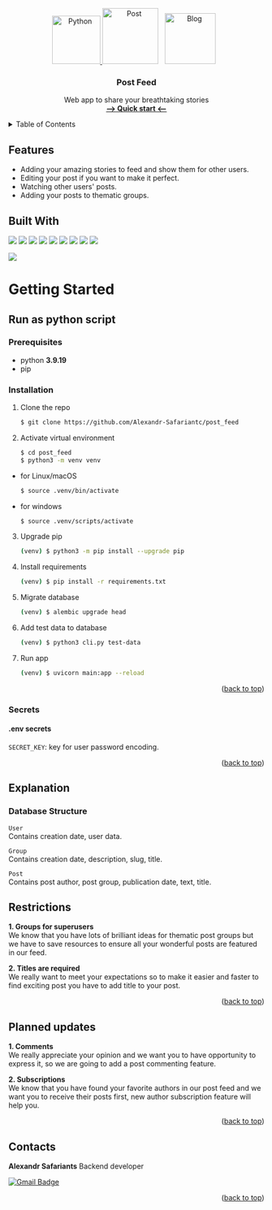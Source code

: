 <a name="readme-top"></a>
<!-- PROJECT LOGO -->
<div align='center'>
  <a href="https://www.python.org/" target="_blank" rel="noreferrer">
    <img src="https://raw.githubusercontent.com/danielcranney/readme-generator/main/public/icons/skills/python-colored.svg" height="95" alt="Python">
  </a>
  <a>
    <img src="https://cdn.pixabay.com/photo/2016/07/26/05/18/pencil-1542024_1280.png" height="110" alt="Post" hspace="0">
  </a>
  </a>
  <a>
    <img src="https://cdn.pixabay.com/photo/2017/05/03/22/14/laptop-2282328_1280.png" height="100" alt="Blog" hspace=10>
  </a>

<h3 align="center">Post Feed</h3>

  <p align="center">
    Web app to share your breathtaking stories
    <br />
    <a href="#getting-started"><strong>--> Quick start <--</strong></a>
    <br />
  </p>
</div>

<!-- TABLE OF CONTENTS -->
<details>
  <summary>Table of Contents</summary>
  <ol>
    <li>
      <a href="#features">Features</a>
    </li>
    <li>
      <a href="#getting-started">Getting Started</a>
      <ul>
        <li><a href="#Run-as-python-script">Run as python script</a></li>
        <li><a href="#Secrets">Secrets</a></li>
      </ul>
    </li>
    <li><a href="#explanation">Explanations</a></li>
    <li><a href="#restrictions">Restrictions</a></li>
    <li><a href="#contacts">Contact</a></li>
  </ol>
</details>

## Features
- Adding your amazing stories to feed and show them for other users.
- Editing your post if you want to make it perfect.
- Watching other users' posts.
- Adding your posts to thematic groups.

## Built With
![](https://img.shields.io/badge/python-3.9.19-blue)
![](https://img.shields.io/badge/FastAPI-0.110.1-blue)
![](https://img.shields.io/badge/SQLAlchemy-2.0.29-blue)
![](https://img.shields.io/badge/pydantic-2.6.4-blue)
![](https://img.shields.io/badge/alembic-1.11.1-blue)
![](https://img.shields.io/badge/python_jose-3.3.0-blue)
![](https://img.shields.io/badge/sqladmin-0.16.1-blue)
![](https://img.shields.io/badge/click-8.1.7-blue)
![](https://img.shields.io/badge/Pytest-7.1.3-blue)

![](https://img.shields.io/badge/test_coverage-98%25-green)

# Getting Started

## Run as python script
### Prerequisites

* python **3.9.19**
* pip

### Installation

1. Clone the repo
   ```sh
   $ git clone https://github.com/Alexandr-Safariantc/post_feed
   ```
2. Activate virtual environment
   ```sh
   $ cd post_feed
   $ python3 -m venv venv
* for Linux/macOS
    ```sh
    $ source .venv/bin/activate
    ```
* for windows
    ```sh
    $ source .venv/scripts/activate
    ```

3. Upgrade pip
    ```sh
    (venv) $ python3 -m pip install --upgrade pip
    ```

4. Install requirements
    ```sh
    (venv) $ pip install -r requirements.txt
    ```

5. Migrate database
    ```sh
    (venv) $ alembic upgrade head
    ```

6. Add test data to database
    ```sh
    (venv) $ python3 cli.py test-data
    ```

7. Run app
    ```sh
    (venv) $ uvicorn main:app --reload
    ```

<p align="right">(<a href="#readme-top">back to top</a>)</p>

### Secrets

#### .env secrets

`SECRET_KEY`: key for user password encoding.<br>

<p align="right">(<a href="#readme-top">back to top</a>)</p>

## Explanation
### Database Structure

  `User` <br>
  Contains creation date, user data.

  `Group` <br>
  Contains creation date, description, slug, title.

  `Post` <br>
  Contains post author, post group, publication date, text, title.

## Restrictions

**1. Groups for superusers** <br>
We know that you have lots of brilliant ideas for thematic post groups but we have to save resources to ensure all your wonderful posts are featured in our feed.

**2. Titles are required** <br>
We really want to meet your expectations so to make it easier and faster to find exciting post you have to add title to your post.

<p align="right">(<a href="#readme-top">back to top</a>)</p>

## Planned updates

**1. Comments** <br>
We really appreciate your opinion and we want you to have opportunity to express it, so we are going to add a post commenting feature.

**2. Subscriptions** <br>
We know that you have found your favorite authors in our post feed and we want you to receive their posts first, new author subscription feature will help you.

<p align="right">(<a href="#readme-top">back to top</a>)</p>

## Contacts

**Alexandr Safariants** Backend developer

[![Gmail Badge](https://img.shields.io/badge/-safariantc.aa@gmail.com-c14438?style=flat&logo=Gmail&logoColor=white&link=mailto:safariantc.aa@gmail.com)](mailto:safariantc.aa@gmail.com)<p align='left'>

<p align="right">(<a href="#readme-top">back to top</a>)</p>